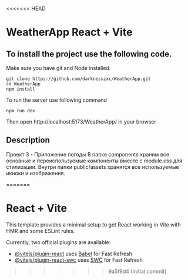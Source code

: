 <<<<<<< HEAD
# WeatherApp React + Vite 

## To install the project use the following code.

Make sure you have git and Node installed.

```shell
git clone https://github.com/darknesszxc/WeatherApp.git
cd WeatherApp
npm install
```

To run the server use following command

```shell
npm run dev
```

Then open http://localhost:5173/WeatherApp/ in your browser



## Description

Проект 3 - Приложение погоды 
В папке components храним все основные и переиспользуемые компоненты вместе с module.css для стилизации.
Внутри папки public/assets хранятся все используемые икноки и изображения.




=======
# React + Vite

This template provides a minimal setup to get React working in Vite with HMR and some ESLint rules.

Currently, two official plugins are available:

- [@vitejs/plugin-react](https://github.com/vitejs/vite-plugin-react/blob/main/packages/plugin-react/README.md) uses [Babel](https://babeljs.io/) for Fast Refresh
- [@vitejs/plugin-react-swc](https://github.com/vitejs/vite-plugin-react-swc) uses [SWC](https://swc.rs/) for Fast Refresh
>>>>>>> 9a5f9d4 (Initial commit)

